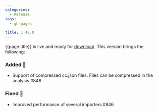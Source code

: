 ```yaml
---
categories:
  - Release
tags:
  - gh-pages

title: 1.48.0
---
```


{{page.title}} is live and ready for [download](https://github.com/MaibornWolff/codecharta/releases/tag/{{page.title}}). This version brings the following:

### Added 🚀

- Support of compressed cc.json files. Files can be compressed in the analysis #848

### Fixed 🐞

- Improved performance of several importers #846

